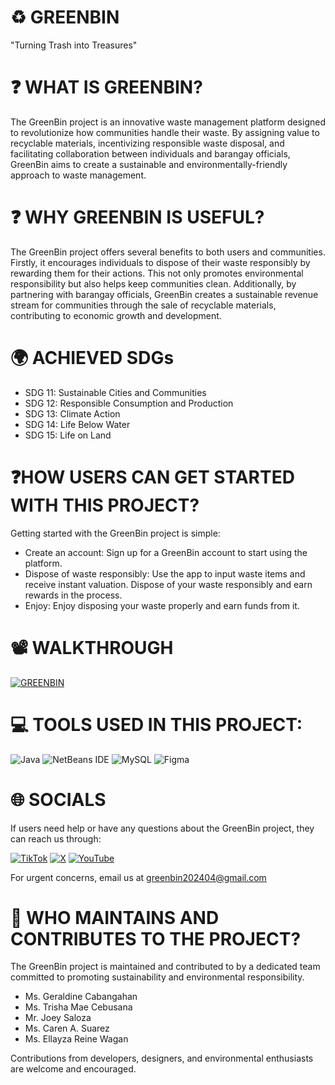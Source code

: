 # ♻️ GREENBIN
"Turning Trash into Treasures"

# ❓ WHAT IS GREENBIN?
The GreenBin project is an innovative waste management platform designed to revolutionize how communities handle their waste. By assigning value to recyclable materials, incentivizing responsible waste disposal, and facilitating collaboration between individuals and barangay officials, GreenBin aims to create a sustainable and environmentally-friendly approach to waste management.

# ❓ WHY GREENBIN IS USEFUL?
The GreenBin project offers several benefits to both users and communities. Firstly, it encourages individuals to dispose of their waste responsibly by rewarding them for their actions. This not only promotes environmental responsibility but also helps keep communities clean. Additionally, by partnering with barangay officials, GreenBin creates a sustainable revenue stream for communities through the sale of recyclable materials, contributing to economic growth and development.

# 🌍 ACHIEVED SDGs
  * SDG 11: Sustainable Cities and Communities
  * SDG 12: Responsible Consumption and Production
  * SDG 13: Climate Action
  * SDG 14: Life Below Water
  * SDG 15: Life on Land

# ❓HOW USERS CAN GET STARTED WITH THIS PROJECT?
  Getting started with the GreenBin project is simple:

  * Create an account: Sign up for a GreenBin account to start using the platform.
  * Dispose of waste responsibly: Use the app to input waste items and receive instant valuation. Dispose of your waste responsibly and earn rewards in the process.
  * Enjoy: Enjoy disposing your waste properly and earn funds from it.

#  📽️ WALKTHROUGH
 [![GREENBIN](https://img.youtube.com/vi/UEx1ogW8ci_XMLPb/0.jpg)](https://www.youtube.com/watch?v=UEx1ogW8ci_XMLPb)

# 💻 TOOLS USED IN THIS PROJECT:
![Java](https://img.shields.io/badge/java-%23ED8B00.svg?style=for-the-badge&logo=openjdk&logoColor=white) ![NetBeans IDE](https://img.shields.io/badge/NetBeansIDE-1B6AC6.svg?style=for-the-badge&logo=apache-netbeans-ide&logoColor=white) ![MySQL](https://img.shields.io/badge/mysql-%2300000f.svg?style=for-the-badge&logo=mysql&logoColor=white) ![Figma](https://img.shields.io/badge/figma-%23F24E1E.svg?style=for-the-badge&logo=figma&logoColor=white)

# 🌐 SOCIALS
If users need help or have any questions about the GreenBin project, they can reach us through: 

[![TikTok](https://img.shields.io/badge/TikTok-%23000000.svg?logo=TikTok&logoColor=white)](https://tiktok.com/@greenbin2204) [![X](https://img.shields.io/badge/X-black.svg?logo=X&logoColor=white)](https://x.com/greenbin202404) [![YouTube](https://img.shields.io/badge/YouTube-%23FF0000.svg?logo=YouTube&logoColor=white)](https://youtube.com/@GREENBIN2204) 

For urgent concerns, email us at greenbin202404@gmail.com

# 👤 WHO MAINTAINS AND CONTRIBUTES TO THE PROJECT?
   
   The GreenBin project is maintained and contributed to by a dedicated team committed to promoting sustainability and environmental responsibility.

   * Ms. Geraldine Cabangahan 
   * Ms. Trisha Mae Cebusana
   * Mr. Joey Saloza
   * Ms. Caren A. Suarez
   * Ms. Ellayza Reine Wagan
   
   Contributions from developers, designers, and environmental enthusiasts are welcome and encouraged.
